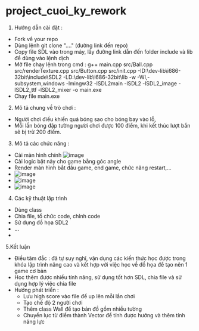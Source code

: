 # project_cuoi_ky_rework


1. Hướng dẫn cài đặt :
  - Fork về your repo
  - Dùng lệnh git clone "...." (đường link đến repo)
  - Copy file SDL vào trong máy, lấy đường link dẫn đến folder include và lib để dùng vào lệnh dịch
  - Mở file chạy lệnh trong cmd :
       g++ main.cpp src/Ball.cpp src/renderTexture.cpp src/Button.cpp src/init.cpp -ID:\dev-lib\i686-32bit\include\SDL2 -LD:\dev-lib\i686-32bit\lib -w -Wl,-subsystem,windows -lmingw32 -lSDL2main -lSDL2 -lSDL2_image -lSDL2_ttf -lSDL2_mixer  -o main.exe
   - Chạy file main.exe
2. Mô tả chung về trò chơi :
  - Người chơi điều khiển quá bóng sao cho bóng bay vào lỗ, 
  - Mỗi lần bóng đập tường người chơi được 100 điểm, khi kết thúc lượt bắn sẽ bị trừ 200 điểm. 
3. Mô tả các chức năng :
  - Cài màn hình chính
  ![image](https://user-images.githubusercontent.com/91711287/169048019-4d5c730e-30f8-487e-927c-69f5187263bc.png)
  - Cài logic bật nảy cho game bằng góc angle
  - Render màn hình bắt đầu game, end game, chức năng restart,...
  - ![image](https://user-images.githubusercontent.com/91711287/169046259-a4f6429e-8f87-4776-9ce7-432b7850ad4e.png)
  - ![image](https://user-images.githubusercontent.com/91711287/169048325-1868df1a-38f8-477c-8d05-35393ba76e4c.png)
  - ![image](https://user-images.githubusercontent.com/91711287/169048464-0f2fac4c-2914-4a97-be10-92910a8f6c4b.png)



4. Các kỹ thuật lập trình
  - Dùng class
  - Chia file, tổ chức code, chỉnh code
  - Sử dụng đồ họa SDL2
  - ...
  - 
5.Kết luận
  - Điều tâm đắc : đã tự suy nghĩ, vận dụng các kiến thức học được trong khóa lập trình nâng cao và kết hợp với việc học về đồ họa để tạo nên 1 game cơ bản 
  - Học thêm được nhiều tính năng, sử dụng tốt hơn SDL, chia file và sử dụng hợp lý việc chia file
  - Hướng phát triển :
    + Lưu high score vào file để up lên mỗi lần chơi
    + Tạo chế độ 2 người chơi 
    + Thêm class Wall để tạo bản đồ gồm nhiều tường
    + Chuyển lực từ điểm thành Vector để tính được hướng và thêm tính năng lực
